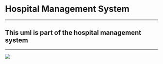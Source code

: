 # Hospital Management System

-------

## This uml is part of the hospital management system

-----

![](uml/Hospital-Management-System-UML-Diagram.jpeg)